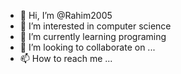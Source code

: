 - 👋 Hi, I’m @Rahim2005
- 👀 I’m interested in computer science
- 🌱 I’m currently learning programing
- 💞️ I’m looking to collaborate on ...
- 📫 How to reach me ...

<!---
Rahim2005/Rahim2005 is a ✨ special ✨ repository because its `README.md` (this file) appears on your GitHub profile.
You can click the Preview link to take a look at your changes.
--->
